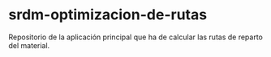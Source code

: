 # srdm-optimizacion-de-rutas
Repositorio de la aplicación principal que ha de calcular las rutas de reparto del material.

